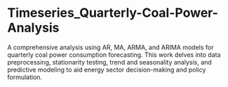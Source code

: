 # Timeseries_Quarterly-Coal-Power-Analysis
A comprehensive analysis using AR, MA, ARMA, and ARIMA models for quarterly coal power consumption forecasting. This work delves into data preprocessing, stationarity testing, trend and seasonality analysis, and predictive modeling to aid energy sector decision-making and policy formulation.
